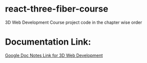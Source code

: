 # react-three-fiber-course

3D Web Development Course project code in the chapter wise order

# Documentation Link:

[Google Doc Notes Link for 3D Web Development](https://docs.google.com/document/d/1cbYKzyJrq4JqL8Tk5rjSDGIttiwAn5cZaFUe6CwkDX0/edit#heading=h.bjqnsysl2k3s)
